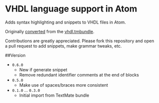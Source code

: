 # VHDL language support in Atom

Adds syntax highlighting and snippets to VHDL files in Atom.

Originally [converted](http://atom.io/docs/latest/converting-a-text-mate-bundle)
from the [vhdl.tmbundle](https://github.com/bpadalino/VHDL.tmbundle).

Contributions are greatly appreciated. Please fork this repository and open a
pull request to add snippets, make grammar tweaks, etc.

##Version
* `0.6.0`
  * New if generate snippet
  * Remove redundant identifier comments at the end of blocks
* `0.5.0`
  * Make use of spaces/braces more consistent
* `0.1.0` ... `0.3.0`
  * Initial import from TextMate bundle
